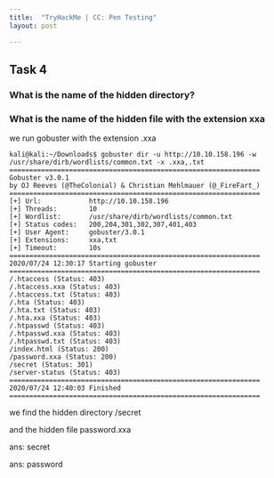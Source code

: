 ```yaml
---
title:  "TryHackMe | CC: Pen Testing"
layout: post

---
```


## Task 4

### What is the name of the hidden directory?

### What is the name of the hidden file with the extension xxa

we run gobuster with the extension .xxa

```
kali@kali:~/Downloads$ gobuster dir -u http://10.10.158.196 -w /usr/share/dirb/wordlists/common.txt -x .xxa,.txt
===============================================================
Gobuster v3.0.1
by OJ Reeves (@TheColonial) & Christian Mehlmauer (@_FireFart_)
===============================================================
[+] Url:            http://10.10.158.196
[+] Threads:        10
[+] Wordlist:       /usr/share/dirb/wordlists/common.txt
[+] Status codes:   200,204,301,302,307,401,403
[+] User Agent:     gobuster/3.0.1
[+] Extensions:     xxa,txt
[+] Timeout:        10s
===============================================================
2020/07/24 12:30:17 Starting gobuster
===============================================================
/.htaccess (Status: 403)
/.htaccess.xxa (Status: 403)
/.htaccess.txt (Status: 403)
/.hta (Status: 403)
/.hta.txt (Status: 403)
/.hta.xxa (Status: 403)
/.htpasswd (Status: 403)
/.htpasswd.xxa (Status: 403)
/.htpasswd.txt (Status: 403)
/index.html (Status: 200)
/password.xxa (Status: 200)
/secret (Status: 301)
/server-status (Status: 403)
===============================================================
2020/07/24 12:40:03 Finished
===============================================================
```

we find the hidden directory /secret

and the hidden file password.xxa

ans: secret

ans: password
